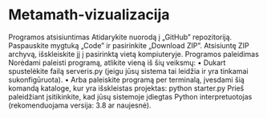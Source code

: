 # Metamath-vizualizacija

Programos atsisiuntimas
Atidarykite nuorodą į „GitHub” repozitoriją.
Paspauskite mygtuką „Code” ir pasirinkite „Download ZIP”.
Atsisiuntę ZIP archyvą, išskleiskite jį į pasirinktą vietą kompiuteryje.
Programos paleidimas
Norėdami paleisti programą, atlikite vieną iš šių veiksmų:
• Dukart spustelėkite failą serveris.py (jeigu jūsų sistema tai leidžia ir yra tinkamai sukonfigūruota).
• Arba paleiskite programą per terminalą, įvesdami šią komandą kataloge, kur yra išskleistas projektas:
python starter.py
Prieš paleidžiant įsitikinkite, kad jūsų sistemoje įdiegtas Python interpretuotojas (rekomenduojama versija: 3.8
ar naujesnė).
